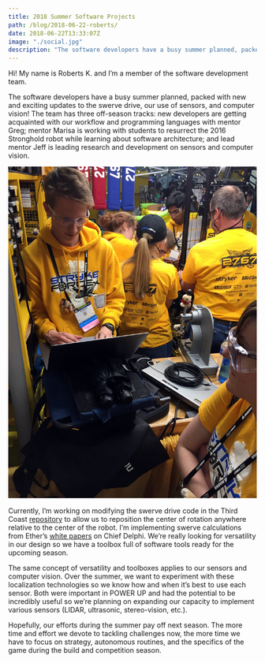 ```yaml
---
title: 2018 Summer Software Projects
path: /blog/2018-06-22-roberts/
date: 2018-06-22T13:33:07Z
image: "./social.jpg"
description: "The software developers have a busy summer planned, packed with new and exciting updates to the swerve drive, our use of sensors, and computer vision!"
---
```


Hi! My name is Roberts K. and I’m a member of the software development team.

The software developers have a busy summer planned, packed with new and exciting updates to the swerve drive, our use of sensors, and computer vision! The team has three off-season tracks: new developers are getting acquainted with our workflow and programming languages with mentor Greg; mentor Marisa is working with students to resurrect the 2016 Stronghold robot while learning about software architecture; and lead mentor Jeff is leading research and development on sensors and computer vision.
<!--more-->

![Roberts and Marisa](roberts_marisa.jpg "Roberts and Marisa discuss the robot's software durning the 2018 FRC World Championship in Detroit.")

Currently, I’m working on modifying the swerve drive code in the Third Coast [repository](https://github.com/strykeforce/thirdcoast) to allow us to reposition the center of rotation anywhere relative to the center of the robot. I’m implementing swerve calculations from Ether’s [white papers](https://www.chiefdelphi.com/media/papers/2426) on Chief Delphi. We’re really looking for versatility in our design so we have a toolbox full of software tools ready for the upcoming season.

The same concept of versatility and toolboxes applies to our sensors and computer vision. Over the summer, we want to experiment with these localization technologies so we know how and when it’s best to use each sensor. Both were important in POWER UP and had the potential to be incredibly useful so we’re planning on expanding our capacity to implement various sensors (LIDAR, ultrasonic, stereo-vision, etc.).

Hopefully, our efforts during the summer pay off next season. The more time and effort we devote to tackling challenges now, the more time we have to focus on strategy, autonomous routines, and the specifics of the game during the build and competition season.
